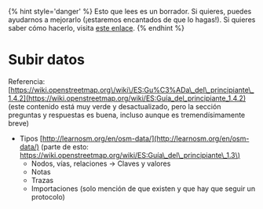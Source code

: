 {% hint style='danger' %}
Esto que lees es un borrador. Si quieres, puedes ayudarnos a mejorarlo (¡estaremos encantados de que lo hagas!). Si quieres saber cómo hacerlo, visita [este enlace](https://mapcolabora.gitbooks.io/meta-manual/content/).
{% endhint %}

# Subir datos

Referencia: [https://wiki.openstreetmap.org\/wiki\/ES:Gu%C3%ADa\_del\_principiante\_1.4.2](https://wiki.openstreetmap.org/wiki/ES:Guía_del_principiante_1.4.2) \(este contenido está muy verde y desactualizado, pero la sección preguntas y respuestas es buena, incluso aunque es tremendísimamente breve\)

* Tipos [http://learnosm.org/en/osm-data/](http://learnosm.org/en/osm-data/) \(parte de esto: [https://wiki.openstreetmap.org/wiki/ES:Guía\_del\_principiante\_1.3\)](https://wiki.openstreetmap.org/wiki/ES:Guía_del_principiante_1.3%29)
  * Nodos, vías, relaciones -&gt; Claves y valores
  * Notas
  * Trazas
  * Importaciones \(solo mención de que existen y que hay que seguir un protocolo\)

